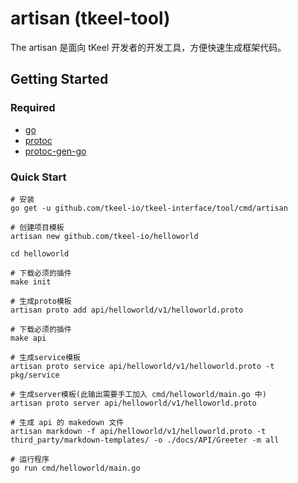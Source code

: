 # artisan (tkeel-tool)

The artisan 是面向 tKeel 开发者的开发工具，方便快速生成框架代码。

## Getting Started
### Required
- [go](https://golang.org/dl/)
- [protoc](https://github.com/protocolbuffers/protobuf)
- [protoc-gen-go](https://github.com/protocolbuffers/protobuf-go)

### Quick Start
```
# 安装
go get -u github.com/tkeel-io/tkeel-interface/tool/cmd/artisan

# 创建项目模板
artisan new github.com/tkeel-io/helloworld

cd helloworld

# 下载必须的插件
make init

# 生成proto模板
artisan proto add api/helloworld/v1/helloworld.proto

# 下载必须的插件
make api

# 生成service模板
artisan proto service api/helloworld/v1/helloworld.proto -t pkg/service

# 生成server模板(此输出需要手工加入 cmd/helloworld/main.go 中)
artisan proto server api/helloworld/v1/helloworld.proto

# 生成 api 的 makedown 文件
artisan markdown -f api/helloworld/v1/helloworld.proto -t third_party/markdown-templates/ -o ./docs/API/Greeter -m all

# 运行程序
go run cmd/helloworld/main.go
```



